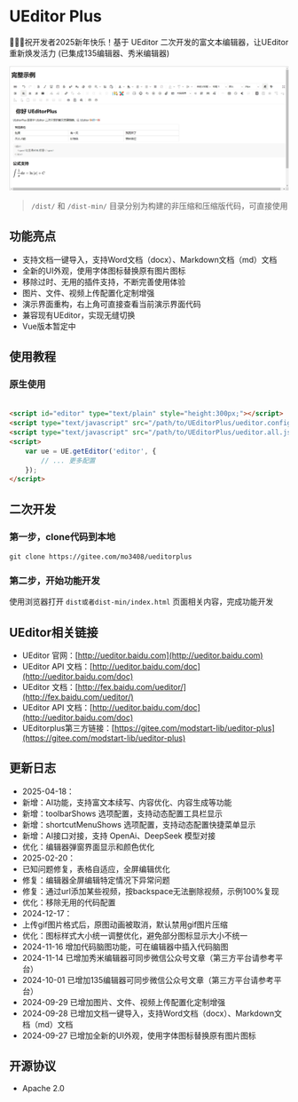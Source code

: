# UEditor Plus

🌈🌈🌈祝开发者2025新年快乐！基于 UEditor 二次开发的富文本编辑器，让UEditor重新焕发活力 (已集成135编辑器、秀米编辑器)

![输入图片说明](%E5%BE%AE%E4%BF%A1%E6%88%AA%E5%9B%BE_20241116195402.png)

> `/dist/` 和 `/dist-min/` 目录分别为构建的非压缩和压缩版代码，可直接使用

## 功能亮点

- 支持文档一键导入，支持Word文档（docx）、Markdown文档（md）文档
- 全新的UI外观，使用字体图标替换原有图片图标
- 移除过时、无用的插件支持，不断完善使用体验
- 图片、文件、视频上传配置化定制增强
- 演示界面重构，右上角可直接查看当前演示界面代码
- 兼容现有UEditor，实现无缝切换
- Vue版本暂定中

## 使用教程

### 原生使用

```html

<script id="editor" type="text/plain" style="height:300px;"></script>
<script type="text/javascript" src="/path/to/UEditorPlus/ueditor.config.js"></script>
<script type="text/javascript" src="/path/to/UEditorPlus/ueditor.all.js"></script>
<script>
    var ue = UE.getEditor('editor', {
        // ... 更多配置
    });
</script>
```
## 二次开发

### 第一步，clone代码到本地

```shell
git clone https://gitee.com/mo3408/ueditorplus
```

### 第二步，开始功能开发

使用浏览器打开 `dist或者dist-min/index.html` 页面相关内容，完成功能开发

## UEditor相关链接

- UEditor 官网：[http://ueditor.baidu.com](http://ueditor.baidu.com)
- UEditor API 文档：[http://ueditor.baidu.com/doc](http://ueditor.baidu.com/doc)
- UEditor 文档：[http://fex.baidu.com/ueditor/](http://fex.baidu.com/ueditor/)
- UEditor API 文档：[http://ueditor.baidu.com/doc](http://ueditor.baidu.com/doc)
- UEditorplus第三方链接：[https://gitee.com/modstart-lib/ueditor-plus](https://gitee.com/modstart-lib/ueditor-plus)

## 更新日志
- 2025-04-18：
- 新增：AI功能，支持富文本续写、内容优化、内容生成等功能
- 新增：toolbarShows 选项配置，支持动态配置工具栏显示
- 新增：shortcutMenuShows 选项配置，支持动态配置快捷菜单显示
- 新增：AI接口对接，支持 OpenAi、DeepSeek 模型对接
- 优化：编辑器弹窗界面显示和颜色优化
- 2025-02-20：
- 已知问题修复，表格自适应，全屏编辑优化
- 修复：编辑器全屏编辑特定情况下异常问题
- 修复：通过url添加某些视频，按backspace无法删除视频，示例100%复现
- 优化：移除无用的代码配置
- 2024-12-17：
- 上传gif图片格式后，原图动画被取消，默认禁用gif图片压缩
- 优化：图标样式大小统一调整优化，避免部分图标显示大小不统一
- 2024-11-16 增加代码脑图功能，可在编辑器中插入代码脑图
- 2024-11-14 已增加秀米编辑器可同步微信公众号文章（第三方平台请参考平台）
- 2024-10-01 已增加135编辑器可同步微信公众号文章（第三方平台请参考平台）
- 2024-09-29 已增加图片、文件、视频上传配置化定制增强
- 2024-09-28 已增加文档一键导入，支持Word文档（docx）、Markdown文档（md）文档
- 2024-09-27 已增加全新的UI外观，使用字体图标替换原有图片图标

## 开源协议

- Apache 2.0
